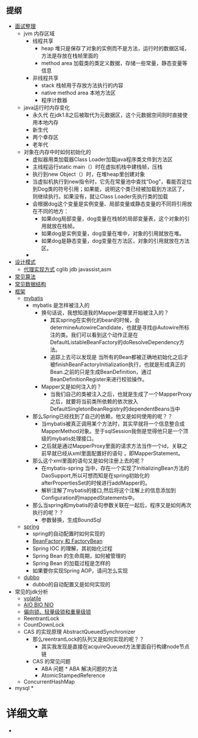 ## 提纲
* [面试整理](https://www.jianshu.com/p/35b74796448b?utm_campaign=maleskine&utm_content=note&utm_medium=seo_notes&utm_source=recommendation)
    * jvm 内存区域
        * 线程共享
            * heap 堆只是保存了对象的实例而不是方法，运行时的数据区域，方法是存放在栈帧里面的 
            * method area 加载类的类定义数据，存储一些常量，静态变量等信息
        * 非线程共享
            * stack 栈帧用于存放方法执行的内容
            * native method area 本地方法区
            * 程序计数器
    * java运行时内存变化
        * 永久代 在jdk1.8之后被取代为元数据区，这个元数据空间则时直接使用本地内存
        * 新生代
        * 两个幸存区 
        * 老年代
    * 对象在内存中时如何初始化的
        * 虚拟器用类加载器Class Loader加载java程序类文件到方法区
        * 主线程运行static main（）时在虚拟机栈中建栈帧，压栈
        * 执行到new Object（）时，在堆heap里创建对象
        * 当虚拟机执行到new指令时，它先在常量池中查找“Dog”，看能否定位到Dog类的符号引用；如果能，说明这个类已经被加载到方法区了，则继续执行。如果没有，就让Class Loader先执行类的加载
        * 会根据dog这个变量是实例变量、局部变量或静态变量的不同将引用放在不同的地方：
            * 如果dog局部变量，dog变量在栈帧的局部变量表，这个对象的引用就放在栈帧。
            * 如果dog是实例变量，dog变量在堆中，对象的引用就放在堆。
            * 如果dog是静态变量，dog变量在方法区，对象的引用就放在方法区。
         * 
* [设计模式](https://www.cnblogs.com/geek6/p/3951677.html)
    * [代理实现方式](https://blog.csdn.net/nimqbiyq/article/details/81166893) cglib jdb javassist,asm
* [常见算法]()
* [常见数据结构]()
* [框架]()
    * [mybatis]()
        * mybatis 是怎样被注入的
            * 换句话说，我想知道我的Mapper是哪里开始被注入的？
                * 其实spring在实例化的bean的时候，会determineAutowireCandidate，也就是寻找@Autowire所标注的类。我们可以看到这个动作正是在DefaultListableBeanFactory的doResolveDependency方法。
                * 追踪上去可以发现是 当所有的Bean都被正确地初始化之后才被finishBeanFactoryInitialization执行，也就是形成真正的Bean.之前的只是生成BeanDefinition，通过BeanDefinitionRegister来进行校验操作。
            * Mapper又是如何注入的？
                * 当我们自己的类被注入之后，也就是生成了一个MapperProxy之后，就要将当前类所依赖的依次放入DefaultSingletonBeanRegistry的dependentBeans当中
        * 那么Spring已经找到了自己的依赖，他又是如何使用的呢？？
            * 当mybatis被真正调用某个方法时，其实早就将一个信息整合成MapperMethod对象。至于sqlSession我倒是觉得他只是一个顶级的mybatis处理接口。
            * 之后就是通过MapperProxy里面的请求方法当作一个id，关联之前早就已经从xml里面配置好的语句 ，即MapperStatement。
        * 那么这个xml里面的语句又是如何注册上去的呢？
            * 在mybatis-spring 当中，存在一个实现了InitializingBean方法的DaoSupport,所以可想而知是在spring初始化的afterPropertiesSet的时候进行addMapper的。
            * 解析注解了mybatis的接口,然后将这个注解上的信息添加到Configuration的mappedStatements中。
        * 那么当spring和mybatis的语句参数关联在一起后，程序又是如何再次执行的呢？？
            * 参数替换，生成BoundSql
    * [spring]()
        * spring的自动配置时如何实现的
        * [BeanFactory 和 FactoryBean](https://www.cnblogs.com/aspirant/p/9082858.html)
        * Spring IOC 的理解，其初始化过程
        * Spring Bean 的生命周期，如何被管理的
        * Spring Bean 的加载过程是怎样的
        * 如果要你实现Spring AOP，请问怎么实现
    * [dubbo]()
        * dubbo的自动配置又是如何实现的
* 常见的jdk分析
    * [volatile](https://www.cnblogs.com/java-jun-world2099/p/9268013.html)
    * [AIO BIO NIO](https://blog.csdn.net/ty497122758/article/details/78979302) 
    * [偏向锁、轻量级锁和重量级锁](https://www.cnblogs.com/paddix/p/5405678.html)
    * ReentrantLock 
    * CountDownLock
    * CAS 的实现原理 AbstractQueuedSynchronizer
        * 那么reentrantLock的队列又是如何实现的呢？？
            * 其实我发现是直接在acquireQueued方法里面自行构建node节点链
         * CAS 的常见问题
            * ABA 问题
          * ABA 解决问题的方法
            * AtomicStampedReference
    * ConcurrentHashMap 
* mysql 
    * 
# 详细文章
* 